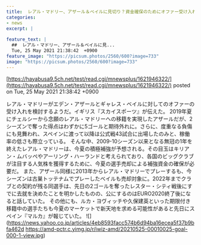 ```yaml
---
title:  レアル・マドリー、アザール＆ベイルに見切り？資金確保のためにオファー受け入れ検討か  
categories:
- news
excerpt: |
  
feature_text: |
  ##  レアル・マドリー、アザール＆ベイルに見...
  Tue, 25 May 2021 21:38:42  +0900
feature_image: "https://picsum.photos/2560/600?image=733"
image: "https://picsum.photos/2560/600?image=733"
---
```


[https://hayabusa9.5ch.net/test/read.cgi/mnewsplus/1621946322/](https://hayabusa9.5ch.net/test/read.cgi/mnewsplus/1621946322/)
posted on Tue, 25 May 2021 21:38:42  +0900

<!--more-->

レアル・マドリーがエデン・アザールとギャレス・ベイルに対してのオファーの受け入れを検討するようだ。イギリス『スカイスポーツ』が伝えた。 2019年夏にチェルシーから念願のレアル・マドリーへの移籍を実現したアザールだが、2シーズンで奪った得点はわずかに5ゴールと期待外れに。さらに、度重なる負傷にも見舞われ、スペインに渡って以降は公式戦43試合に出場したのみと、稼働率の低さも際立っている。 そんな中、2009-10シーズン以来となる無冠の1年を終えたレアル・マドリーは、今夏の積極補強が予想される。その目玉はキリアン・ムバッペやアーリング・ハーランドと考えられており、各国のビッグクラブが注目する人気株を獲得するために、今夏の選手売却による補強資金の確保が必要だ。 また、アザール同様に2013年からレアル・マドリーでプレーするも、今シーズンは古巣トッテナムでプレーしたベイルも売却対象に。2022年までクラブとの契約が残る同選手は、先日の2ゴールを奪ったレスター・シティ戦後にすでに去就を決めたことを明かしたものの、公にするのはEURO2020終了後になると話していた。 その他にも、ルカ・ヨヴィッチや久保建英といった期限付き移籍中の選手たちも今夏のマーケットで新天地を求める可能性があると先日にスペイン『マルカ』が報じていた。 ![](https://news.yahoo.co.jp/articles/4eb8593facc574b6d94ba16ecea5f37b9bfa462d https://amd-pctr.c.yimg.jp/r/iwiz-amd/20210525-00010025-goal-000-1-view.jpg)
